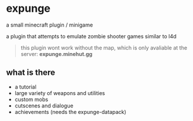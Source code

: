 # expunge

a small minecraft plugin / minigame

a plugin that attempts to emulate zombie shooter games similar to l4d

> this plugin wont work without the map, which is only avaliable at the server: **expunge.minehut.gg**

## what is there

- a tutorial
- large variety of weapons and utilities
- custom mobs
- cutscenes and dialogue
- achievements (needs the expunge-datapack)
